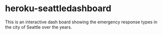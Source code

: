 # heroku-seattledashboard
This is an interactive dash board showing the emergency response types in the city of Seattle over the years.
